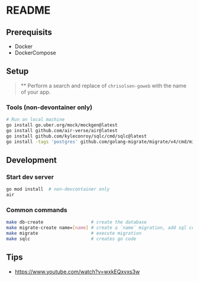 # README

## Prerequisits
- Docker
- DockerCompose


## Setup

> ** Perform a search and replace of `chrisolsen-goweb` with the name of your app.

### Tools (non-devontainer only)
```bash
# Run on local machine
go install go.uber.org/mock/mockgen@latest
go install github.com/air-verse/air@latest
go install github.com/kyleconroy/sqlc/cmd/sqlc@latest
go install -tags 'postgres' github.com/golang-migrate/migrate/v4/cmd/migrate@latest
```

## Development

### Start dev server
```bash
go mod install  # non-devcontainer only
air
```

### Common commands
```bash
make db-create			        # create the database
make migrate-create name=[name]	# create a `name` migration, add sql code to migration files
make migrate			        # execute migration
make sqlc			            # creates go code
```

## Tips
- https://www.youtube.com/watch?v=wxkEQxvxs3w
